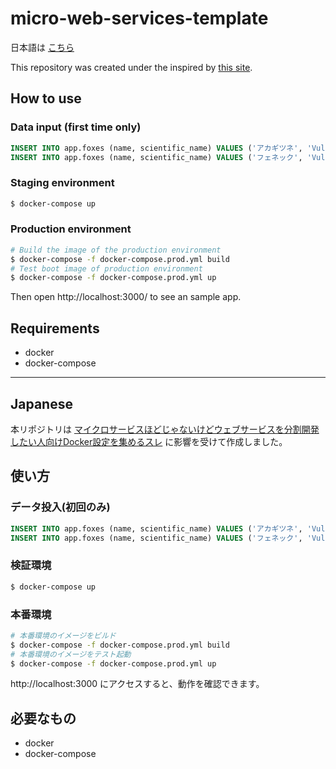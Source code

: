 # micro-web-services-template

日本語は [こちら](#Japanese)

This repository was created under the inspired by [this site](https://qiita.com/shibukawa/items/fd49f98736045789ffc3).

## How to use

### Data input (first time only)

```sql
INSERT INTO app.foxes (name, scientific_name) VALUES ('アカギツネ', 'Vulpes vulpes');
INSERT INTO app.foxes (name, scientific_name) VALUES ('フェネック', 'Vulpes zerda');
```

### Staging environment

```bash
$ docker-compose up
```

### Production environment

```bash
# Build the image of the production environment
$ docker-compose -f docker-compose.prod.yml build
# Test boot image of production environment
$ docker-compose -f docker-compose.prod.yml up
```

Then open http://localhost:3000/ to see an sample app.

## Requirements

* docker
* docker-compose

***

## Japanese

本リポジトリは [マイクロサービスほどじゃないけどウェブサービスを分割開発したい人向けDocker設定を集めるスレ](https://qiita.com/shibukawa/items/fd49f98736045789ffc3) に影響を受けて作成しました。

## 使い方

### データ投入(初回のみ)

```sql
INSERT INTO app.foxes (name, scientific_name) VALUES ('アカギツネ', 'Vulpes vulpes');
INSERT INTO app.foxes (name, scientific_name) VALUES ('フェネック', 'Vulpes zerda');
```

### 検証環境

```bash
$ docker-compose up
```

### 本番環境

```bash
# 本番環境のイメージをビルド
$ docker-compose -f docker-compose.prod.yml build
# 本番環境のイメージをテスト起動
$ docker-compose -f docker-compose.prod.yml up
```

http://localhost:3000 にアクセスすると、動作を確認できます。

## 必要なもの

* docker
* docker-compose